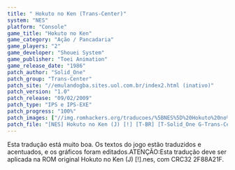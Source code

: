 ```yaml
---
title: " Hokuto no Ken (Trans-Center)"
system: "NES"
platform: "Console"
game_title: "Hokuto no Ken"
game_category: "Ação / Pancadaria"
game_players: "2"
game_developer: "Shouei System"
game_publisher: "Toei Animation"
game_release_date: "1986"
patch_author: "Solid_One"
patch_group: "Trans-Center"
patch_site: "//emulandogba.sites.uol.com.br/index2.html (inativo)"
patch_version: "1.0"
patch_release: "09/02/2009"
patch_type: "IPS e IPS-EXE"
patch_progress: "100%"
patch_images: ["//img.romhackers.org/traducoes/%5BNES%5D%20Hokuto%20no%20Ken%20-%20Trans-Center%20-%201.png","//img.romhackers.org/traducoes/%5BNES%5D%20Hokuto%20no%20Ken%20-%20Trans-Center%20-%202.png","//img.romhackers.org/traducoes/%5BNES%5D%20Hokuto%20no%20Ken%20-%20Trans-Center%20-%203.png"]
patch_file: "[NES] Hokuto no Ken (J) [!] [T-BR] [T-Solid_One G-Trans-Center] [V-1.0 P-100% A-2009].zip"
---
```

Esta tradução está muito boa. Os textos do jogo estão traduzidos e acentuados, e os gráficos foram editados.ATENÇÃO:Esta tradução deve ser aplicada na ROM original Hokuto no Ken (J) [!].nes, com CRC32 2F88A21F.